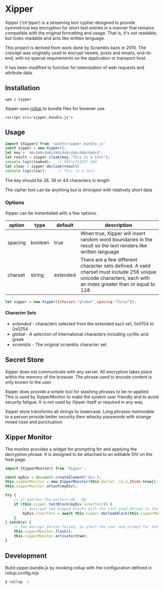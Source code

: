 # Xipper

Xipper (_'ch'ipper_) is a streaming text cypher designed to provide symmetrical key encryption for
short text entries in a manner that remains compatible with the original formatting
and usage. That is, it's not readable, but looks readable and acts like written
language.

This project is derived from work done by Scrambls back in 2010. The concept was
originally used to encrypt tweets, posts and emails, end-to-end, with no special
requirements on the application or transport host.

It has been modified to function for tokenization of web requests and attribute
data.

## Installation

```shell
npm i xipper
```
Xipper uses [rollup](rollupjs.org) to bundle files for browser use.
```javscript
<script src='xipper.bundle.js'>
```

## Usage
```javascript
import {Xipper} from '<path>/xipper.bundle.js'
const xipper = new Xipper();
let key = 'abcdabcdabcdabcdabcdabcdabcdabcd';
let result = xipper.cloak(key,"This is a test");
console.log(cloaked);   // ǑƃȸǃưŤȁǯŰȻƇ ȢǶǓ 
let clear = xipper.decloak(result)
console.log(clear);     // This is a test
```
The key should be 28, 36 or 44 characters in length

The cipher text can be anything but is strongest with relatively short data

### Options
Xipper can be instantiated with a few options.

| option | type    | default  | description                                                                                                                                                   |
| --- |---------|----------|---------------------------------------------------------------------------------------------------------------------------------------------------------------|
| spacing | boolean | true     | When true, Xipper will insert random word boundaries in the result so the text renders like written language                                                  |
| charset | string  | extended | There are a few different character sets defined. A valid charset must include 256 unique unicode characters, each with an index greater than or equal to 128 |

```javascript
let xipper = new Xipper({charset:"global",spacing:"false"});
```

#### Character Sets
* *extended* - characters selected from the extended ascii set, 0x0154 to 0x0254
* *global* - A selection of international characters including cyrillic and greek
* *scrambls* - The original scrambls character set

## Secret Store
Xipper does not communicate with any server. All encryption takes place within the
memory of the browser. The phrase used to encode content is only known to the user.

Xipper does provide a simple tool for stashing phrases to be re-applied. This is
used by XipperMonitor to make the system user friendly and to avoid security fatigue.
It is not used by Xipper itself or required in any way.

Xipper store transforms all strings to lowercase. Long phrases memorable to a person
provide better security then whacky passwords with strange mixed case and punctuation.

## Xipper Monitor
The monitor provides a widget for prompting for and applying the decryption
phrase. It is designed to be attached to an editable DIV on the host page.

```javascript
import {XipperMonitor} from 'Xipper';

const myDiv = document.createElement('div');
this.xipperMonitor = new XipperMonitor(this.doclet._id.d,{hide:true});
this.xipperMonitor.attach(myDiv);

try {
    // if matches the pattern @@...@@
    if (this.xipper.testBlock(myDiv.innerText)) {
        // descrypt the xipped blocks with the last used phrase in the xipper store
        myDiv.innerText = await this.xipper.decloakBlock(this.xipperMonitor.activePhrase,myDiv.innerText);
    }
} catch(e) {
    // the decrypt phrase failed, so alert the user and prompt for the correct phrase
    this.xipperMonitor.flash();
    this.xipperMonitor.activate(true);
}
```

## Development
Build xipper.bundle.js by invoking rollup with the configuration defined in rollup.config.mjs
```bash
$ rollup -c
```